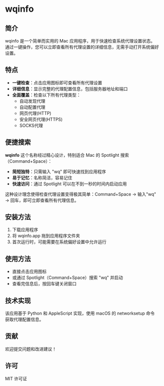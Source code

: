 # wqinfo

## 简介

wqinfo 是一个简单而实用的 Mac 应用程序，用于快速检查系统代理设置状态。通过一键操作，您可以立即查看所有代理设置的详细信息，无需手动打开系统偏好设置。

## 特点

- **一键检查**：点击应用图标即可查看所有代理设置
- **详细信息**：显示完整的代理配置信息，包括服务器地址和端口
- **全面覆盖**：检查以下所有代理类型：
  - 自动发现代理
  - 自动配置代理
  - 网页代理(HTTP)
  - 安全网页代理(HTTPS)
  - SOCKS代理

## 便捷搜索

**wqinfo** 这个名称经过精心设计，特别适合 Mac 的 Spotlight 搜索（Command+Space）：

- **简短独特**：只需输入 "wq" 即可快速找到应用程序
- **易于记忆**：名称简洁，容易记住
- **快速访问**：通过 Spotlight 可以在不到一秒的时间内启动应用

这种设计理念使得检查代理设置变得极其简单：Command+Space → 输入"wq" → 回车，即可立即查看所有代理信息。

## 安装方法

1. 下载应用程序
2. 将 wqinfo.app 拖到应用程序文件夹
3. 首次运行时，可能需要在系统偏好设置中允许运行

## 使用方法

- 直接点击应用图标
- 或通过 Spotlight（Command+Space）搜索 "wq" 并启动
- 查看完信息后，按回车键关闭窗口

## 技术实现

该应用基于 Python 和 AppleScript 实现，使用 macOS 的 networksetup 命令获取代理配置信息。

## 贡献

欢迎提交问题和改进建议！

## 许可

MIT 许可证
